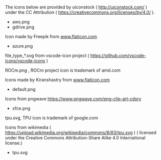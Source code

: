 The icons below are provided by uiconstock ( http://uiconstock.com/ ) under the CC Attribution ( https://creativecommons.org/licenses/by/4.0/ ).

 * aws.png
 * gdrive.png

Icon made by Freepik from www.flaticon.com
 * azure.png

file_type_*.svg from vscode-icon project ( https://github.com/vscode-icons/vscode-icons )

ROCm.png , ROCm project icon is trademark of amd.com 

Icons made by Kiranshastry from www.flaticon.com
 * default.png

Icons from pngwave https://www.pngwave.com/png-clip-art-cdsrv
 * xfce.png


tpu.svg, TPU icon is trademark of google.com

Icons from wikimedia ( https://upload.wikimedia.org/wikipedia/commons/8/83/tpu.svg ) ( licensed under the Creative Commons Attribution-Share Alike 4.0 International license.)

 * tpu.svg
